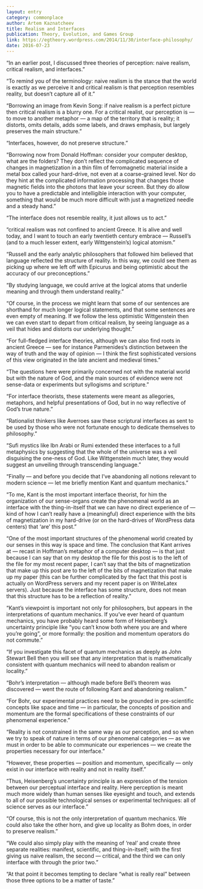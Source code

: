 ```yaml
---
layout: entry
category: commonplace
author: Artem Kaznatcheev
title: Realism and Interfaces
publication: Theory, Evolution, and Games Group
link: https://egtheory.wordpress.com/2014/11/30/interface-philosophy/
date: 2016-07-23
---
```


“In an earlier post, I discussed three theories of perception: naive realism, critical realism, and interfaces.”

“To remind you of the terminology: naive realism is the stance that the world is exactly as we perceive it and critical realism is that perception resembles reality, but doesn’t capture all of it.”

“Borrowing an image from Kevin Song: if naive realism is a perfect picture then critical realism is a blurry one. For a critical realist, our perception is — to move to another metaphor — a map of the territory that is reality; it distorts, omits details, adds some labels, and draws emphasis, but largely preserves the main structure.”

“Interfaces, however, do not preserve structure.”

“Borrowing now from Donald Hoffman: consider your computer desktop, what are the folders? They don’t reflect the complicated sequence of changes in magnetization in a thin film of ferromagnetic material inside a metal box called your hard-drive, not even at a coarse-grained level. Nor do they hint at the complicated information processing that changes those magnetic fields into the photons that leave your screen. But they do allow you to have a predictable and intelligible interaction with your computer, something that would be much more difficult with just a magnetized needle and a steady hand.”

“The interface does not resemble reality, it just allows us to act.”

“critical realism was not confined to ancient Greece. It is alive and well today, and I want to touch an early twentieth century embrace — Russell’s (and to a much lesser extent, early Wittgenstein’s) logical atomism.”

“Russell and the early analytic philosophers that followed him believed that language reflected the structure of reality. In this way, we could see them as picking up where we left off with Epicurus and being optimistic about the accuracy of our preconceptions.”

“By studying language, we could arrive at the logical atoms that underlie meaning and through them understand reality.”

“Of course, in the process we might learn that some of our sentences are shorthand for much longer logical statements, and that some sentences are even empty of meaning. If we follow the less optimistic Wittgenstein then we can even start to depart from critical realism, by seeing language as a veil that hides and distorts our underlying thought.”

“For full-fledged interface theories, although we can also find roots in ancient Greece — see for instance Parmenides‘s distinction between the way of truth and the way of opinion — I think the first sophisticated versions of this view originated in the late ancient and medieval times.”

“The questions here were primarily concerned not with the material world but with the nature of God, and the main sources of evidence were not sense-data or experiments but syllogisms and scripture.”

“For interface theorists, these statements were meant as allegories, metaphors, and helpful presentations of God, but in no way reflective of God’s true nature.”

“Rationalist thinkers like Averroes saw these scriptural interfaces as sent to be used by those who were not fortunate enough to dedicate themselves to philosophy.”

“Sufi mystics like Ibn Arabi or Rumi extended these interfaces to a full metaphysics by suggesting that the whole of the universe was a veil disguising the one-ness of God. Like Wittgenstein much later, they would suggest an unveiling through transcending language.”

“Finally — and before you decide that I’ve abandoning all notions relevant to modern science — let me briefly mention Kant and quantum mechanics.”

“To me, Kant is the most important interface theorist, for him the organization of our sense-organs create the phenomenal world as an interface with the thing-in-itself that we can have no direct experience of — kind of how I can’t really have a (meaningful) direct experience with the bits of magnetization in my hard-drive (or on the hard-drives of WordPress data centers) that ‘are’ this post.”

“One of the most important structures of the phenomenal world created by our senses in this way is space and time. The conclusion that Kant arrives at — recast in Hoffman’s metaphor of a computer desktop — is that just because I can say that on my desktop the file for this post is to the left of the file for my most recent paper, I can’t say that the bits of magnetization that make up this post are to the left of the bits of magnetization that make up my paper (this can be further complicated by the fact that this post is actually on WordPress servers and my recent paper is on WriteLatex servers). Just because the interface has some structure, does not mean that this structure has to be a reflection of reality.”

“Kant’s viewpoint is important not only for philosophers, but appears in the interpretations of quantum mechanics. If you’ve ever heard of quantum mechanics, you have probably heard some form of Heisenberg’s uncertainty principle like “you can’t know both where you are and where you’re going”, or more formally: the position and momentum operators do not commute.”

“If you investigate this facet of quantum mechanics as deeply as John Stewart Bell then you will see that any interpretation that is mathematically consistent with quantum mechanics will need to abandon realism or locality.”

“Bohr’s interpretation — although made before Bell’s theorem was discovered — went the route of following Kant and abandoning realism.”

“For Bohr, our experimental practices need to be grounded in pre-scientific concepts like space and time — in particular, the concepts of position and momentum are the formal specifications of these constraints of our phenomenal experience.”

“Reality is not constrained in the same way as our perception, and so when we try to speak of nature in terms of our phenomenal categories — as we must in order to be able to communicate our experiences — we create the properties necessary for our interface.”

“However, these properties — position and momentum, specifically — only exist in our interface with reality and not in reality itself.”

“Thus, Heisenberg’s uncertainty principle is an expression of the tension between our perceptual interface and reality. Here perception is meant much more widely than human senses like eyesight and touch, and extends to all of our possible technological senses or experimental techniques: all of science serves as our interface.”

“Of course, this is not the only interpretation of quantum mechanics. We could also take the other horn, and give up locality as Bohm does, in order to preserve realism.”

“We could also simply play with the meaning of ‘real’ and create three separate realities: manifest, scientific, and thing-in-itself; with the first giving us naive realism, the second — critical, and the third we can only interface with through the prior two.”

“At that point it becomes tempting to declare “what is really real” between those three options to be a matter of taste.”
